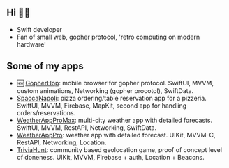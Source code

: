 ## Hi 🧙‍♂️

- Swift developer
- Fan of small web, gopher protocol, 'retro computing on modern hardware'

## Some of my apps

- 🆕 [GopherHop](https://github.com/flashyhuckle/GopherHop): mobile browser for gopher protocol. SwiftUI, MVVM, custom animations, Networking (gopher procotol), SwiftData.
- [SpaccaNapoli](https://github.com/flashyhuckle/SpaccaNapoli): pizza ordering/table reservation app for a pizzeria. SwiftUI, MVVM, Firebase, MapKit, second app for handling orders/reservations.
- [WeatherAppProMax](https://github.com/flashyhuckle/WeatherAppProMax): multi-city weather app with detailed forecasts. SwiftUI, MVVM, RestAPI, Networking, SwiftData.
- [WeatherAppPro](https://github.com/flashyhuckle/WeatherAppPro): weather app with detailed forecast. UIKit, MVVM-C, RestAPI, Networking, Location.
- [TriviaHunt](https://github.com/flashyhuckle/TriviaHunt): community based geolocation game, proof of concept level of doneness. UIKit, MVVM, Firebase + auth, Location + Beacons.




<!--
**flashyhuckle/flashyhuckle** is a ✨ _special_ ✨ repository because its `README.md` (this file) appears on your GitHub profile.

Here are some ideas to get you started:

- 🔭 I’m currently working on ...
- 🌱 I’m currently learning ...
- 👯 I’m looking to collaborate on ...
- 🤔 I’m looking for help with ...
- 💬 Ask me about ...
- 📫 How to reach me: ...
- 😄 Pronouns: ...
- ⚡ Fun fact: ...
-->
